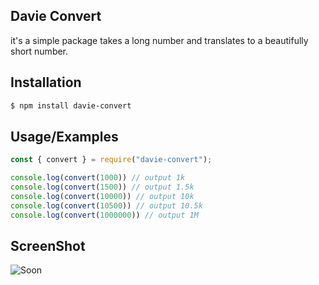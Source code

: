 ## Davie Convert

 it's a simple package takes a long number and translates to a beautifully short number.

## Installation

```bash 
$ npm install davie-convert
```

## Usage/Examples

```javascript
const { convert } = require("davie-convert");

console.log(convert(1000)) // output 1k
console.log(convert(1500)) // output 1.5k
console.log(convert(10000)) // output 10k
console.log(convert(10500)) // output 10.5k
console.log(convert(1000000)) // output 1M
```

## ScreenShot
![Soon](https://cdn.discordapp.com/attachments/607170683855962123/858842792201420800/ter.PNG)